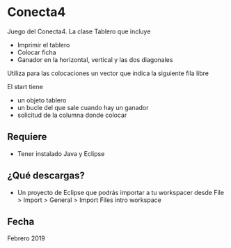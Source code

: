 # Conecta4

Juego del Conecta4. La clase Tablero que incluye

* Imprimir el tablero
* Colocar ficha
* Ganador en la horizontal, vertical y las dos diagonales

Utiliza para las colocaciones un vector que indica la siguiente fila libre

El start tiene
* un objeto tablero
* un bucle del que sale cuando hay un ganador
* solicitud de la columna donde colocar

## Requiere
* Tener instalado Java y Eclipse

## ¿Qué descargas? 
* Un proyecto de Eclipse que podrás importar a tu workspacer desde File > Import > General > Import Files intro workspace

## Fecha
Febrero 2019
